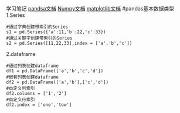 学习笔记
[pandsa文档](https://www.pypandas.cn/)
[Numpy文档](https://numpy.org/doc/)
[matplotlib文档](https://matplotlib.org/contents.html)
#pandas基本数据类型
1.Series
```
#通过字典创建带索引的Series
s1 = pd.Series({'a':11,'b':22,'c':33})
#通过关键字创建带索引的Series
s2 = pd.Series([11,22,33],index = ['a','b','c'])
```
2.dataframe
```
#通过列表创建dataframe
df1 = pd.DataFrame(['a','b','c','d'])
#嵌套列表创建dataframe
df2 = pd.DataFrame(['a','b'],['c','d'])
#自定义列索引
df2.columns = ['1','2']
#自定义行索引
df2.index = ['one','tow']
```


